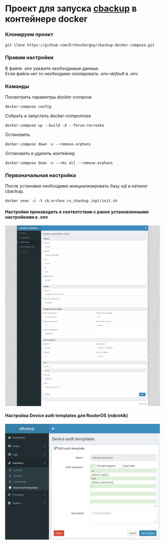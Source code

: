# Проект для запуска [cbackup](https://cbackup.me/en/) в контейнере docker
### Клонируем проект
```shell
git clone https://github.com/ErshovSergey/cbackup-docker-compose.git
```
### Правим настройки  
В файле *.env* укажите необходимые данные.  
Если файла нет то необходимо скопировать *.env-default* в *.env*  

### Команды
Посмотреть параметры docker-compose
```shell
docker-compose config
```
Собрать и запустить docker-compomose
```shell
docker-compose up --build -d --force-recreate
```
Остановить
```shell
docker-compose down -v --remove-orphans
```
Остановить и удалить контейнер
```shell
docker-compose down -v --rmi all --remove-orphans
```

### Первоначальная настройка  
После установки необходимо инициализировать базу sql и каталог cbackup.  
```
docker exec -i -t cb.erchov.ru_cbackup /opt/init.sh
```
#### Настройки производить в соответствии с ранее установленными настройками в *.env*  
<img src='./doc/cbackup_settings.png' width='900'>  



#### Настройка Device auth templates для RouterOS (mikrotik)  
<img src='./doc/Device_auth_templates.JPG' width='600'>  

